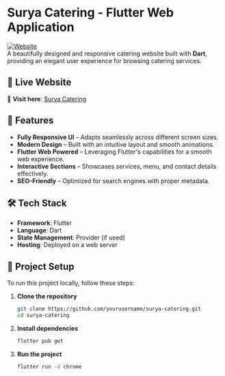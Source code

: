 # Surya Catering - Flutter Web Application  

[![Website](https://img.shields.io/website?url=https%3A%2F%2Fwww.suryacatering.online)](https://www.suryacatering.online)  
A beautifully designed and responsive catering website built with **Dart**, providing an elegant user experience for browsing catering services.

## 🌟 Live Website  
🔗 **Visit here**: [Surya Catering](https://www.suryacatering.online)

## 🚀 Features  
- **Fully Responsive UI** – Adapts seamlessly across different screen sizes.  
- **Modern Design** – Built with an intuitive layout and smooth animations.  
- **Flutter Web Powered** – Leveraging Flutter's capabilities for a smooth web experience.  
- **Interactive Sections** – Showcases services, menu, and contact details effectively.  
- **SEO-Friendly** – Optimized for search engines with proper metadata.

## 🛠️ Tech Stack  
- **Framework**: Flutter  
- **Language**: Dart  
- **State Management**: Provider (if used)  
- **Hosting**: Deployed on a web server  

## 📂 Project Setup  
To run this project locally, follow these steps:  

1. **Clone the repository**  
   ```sh
   git clone https://github.com/yourusername/surya-catering.git
   cd surya-catering
2. **Install dependencies**
   ```sh
   flutter pub get
3. **Run the project**
   ```sh
   flutter run -d chrome
